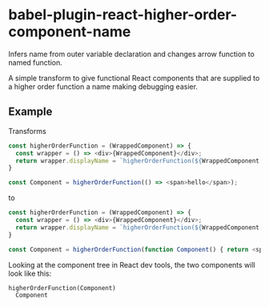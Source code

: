 # babel-plugin-react-higher-order-component-name

Infers name from outer variable declaration and changes arrow function to named function.


A simple transform to give functional React components that are supplied to a higher order function a name making debugging easier.

## Example

Transforms
```js
const higherOrderFunction = (WrappedComponent) => { 
  const wrapper = () => <div>{WrappedComponent}</div>;
  return wrapper.displayName = `higherOrderFunction(${WrappedComponent.displayName ?? WrappedComponent.name})`;
}

const Component = higherOrderFunction(() => <span>hello</span>);
```

to
```js
const higherOrderFunction = (WrappedComponent) => { 
  const wrapper = () => <div>{WrappedComponent}</div>;
  return wrapper.displayName = `higherOrderFunction(${WrappedComponent.displayName ?? WrappedComponent.name})`;
}

const Component = higherOrderFunction(function Component() { return <span>hello</span> });
```

Looking at the component tree in React dev tools, the two components will look like this:

```
higherOrderFunction(Component)
  Component
```
